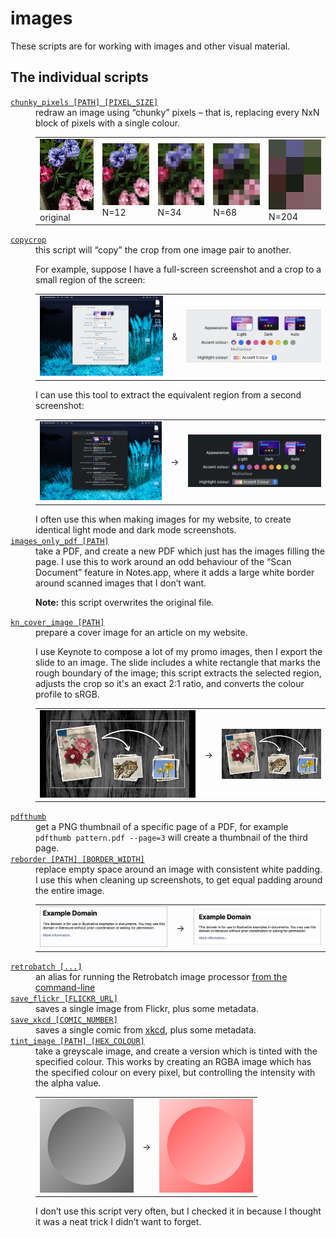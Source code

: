 # images

These scripts are for working with images and other visual material.

## The individual scripts

<dl>
  <dt>
    <a href="https://github.com/alexwlchan/scripts/blob/main/images/chunky_pixels">
      <code>chunky_pixels [PATH] [PIXEL_SIZE]</code>
    </a>
  </dt>
  <dd>
    redraw an image using “chunky” pixels – that is, replacing every NxN block of pixels with a single colour.
    <p>
      <table>
        <tr>
          <td>
            <img src="examples/flowers.jpg">
            original
          </td>
          <td>
            <img src="examples/flowers_12.jpg">
            N=12
          </td>
          <td>
            <img src="examples/flowers_34.jpg">
            N=34
          </td>
          <td>
            <img src="examples/flowers_68.jpg">
            N=68
          </td>
          <td>
            <img src="examples/flowers_204.jpg">
            N=204
          </td>
        </tr>
      </table>
    </p>
  </dd>


  <dt>
    <a href="https://github.com/alexwlchan/scripts/blob/main/images/copycrop">
      <code>copycrop</code>
    </a>
  </dt>
  <dd>
    this script will “copy” the crop from one image pair to another.
    <p>For example, suppose I have a full-screen screenshot and a crop to a small region of the screen:</p>
    <p>
      <table>
        <tr>
          <td><img src="examples/light_original.png"></td>
          <td>&amp;</td>
          <td><img src="examples/light_crop.png"></td>
        </tr>
      </table>
    </p>
    I can use this tool to extract the equivalent region from a second screenshot:
    <p>
      <table>
        <tr>
          <td><img src="examples/dark_original.png"></td>
          <td>&rarr;</td>
          <td><img src="examples/dark_crop.png"></td>
        </tr>
      </table>
    </p>
    I often use this when making images for my website, to create identical light mode and dark mode screenshots.
  </dd>

  <dt>
    <a href="https://github.com/alexwlchan/scripts/blob/main/images/images_only_pdf">
      <code>images_only_pdf [PATH]</code>
    </a>
  </dt>
  <dd>
    take a PDF, and create a new PDF which just has the images filling the page.
    I use this to work around an odd behaviour of the “Scan Document” feature in Notes.app, where it adds a large white border around scanned images that I don’t want.
    <p><strong>Note:</strong> this script overwrites the original file.</p>
  </dd>

  <dt>
    <a href="https://github.com/alexwlchan/scripts/blob/main/images/kn_cover_image">
      <code>kn_cover_image [PATH]</code>
    </a>
  </dt>
  <dd>
    prepare a cover image for an article on my website.
    <p>
      I use Keynote to compose a lot of my promo images, then I export the slide to an image.
      The slide includes a white rectangle that marks the rough boundary of the image; this script extracts the selected region, adjusts the crop so it's an exact 2:1 ratio, and converts the colour profile to sRGB.
    </p>
    <p>
      <table>
        <tr>
          <td><img src="examples/kn_example.jpeg"></td>
          <td>&rarr;</td>
          <td><img src="examples/kn_example.cropped.jpg"></td>
        </tr>
      </table>
    </p>
  </dd>

  <dt>
    <a href="https://github.com/alexwlchan/scripts/blob/main/images/pdfthumb">
      <code>pdfthumb</code>
    </a>
  </dt>
  <dd>
    get a PNG thumbnail of a specific page of a PDF, for example <code>pdfthumb pattern.pdf --page=3</code> will create a thumbnail of the third page.
  </dd>

  <dt>
    <a href="https://github.com/alexwlchan/scripts/blob/main/images/reborder">
      <code>reborder [PATH] [BORDER_WIDTH]</code>
    </a>
  </dt>
  <dd>
    replace empty space around an image with consistent white padding.
    I use this when cleaning up screenshots, to get equal padding around the entire image.
    <p>
      <table>
        <tr>
          <td><img src="examples/reborder_original.png"></td>
          <td>&rarr;</td>
          <td><img src="examples/reborder_50.png"></td>
        </tr>
      </table>
    </p>
  </dd>

  <dt>
    <a href="https://github.com/alexwlchan/scripts/blob/main/images/retrobatch">
      <code>retrobatch [...]</code>
    </a>
  </dt>
  <dd>
    an alias for running the Retrobatch image processor <a href="https://flyingmeat.com/retrobatch/docs-1.0/commandline/">from the command-line</a>
  </dd>

  <dt>
    <a href="https://github.com/alexwlchan/scripts/blob/main/images/save_flickr">
      <code>save_flickr [FLICKR_URL]</code>
    </a>
  </dt>
  <dd>
    saves a single image from Flickr, plus some metadata.
  </dd>

  <dt>
    <a href="https://github.com/alexwlchan/scripts/blob/main/images/save_xkcd">
      <code>save_xkcd [COMIC_NUMBER]</code>
    </a>
  </dt>
  <dd>
    saves a single comic from <a href="https://xkcd.com/">xkcd</a>, plus some metadata.
  </dd>

  <dt>
    <a href="https://github.com/alexwlchan/scripts/blob/main/images/tint_image">
      <code>tint_image [PATH] [HEX_COLOUR]</code>
    </a>
  </dt>
  <dd>
    take a greyscale image, and create a version which is tinted with the specified colour.
    This works by creating an RGBA image which has the specified colour on every pixel, but controlling the intensity with the alpha value.
    <p>
      <table>
        <tr>
          <td><img src="examples/grayscale_circle.png"></td>
          <td>&rarr;</td>
          <td><img src="examples/grayscale_circle.ff0000.png"></td>
        </tr>
      </table>
    </p>
    I don’t use this script very often, but I checked it in because I thought it was a neat trick I didn’t want to forget.
  </dd>
</dl>
